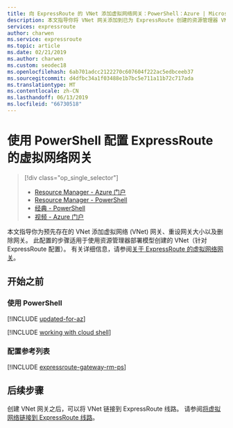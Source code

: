 ```yaml
---
title: 向 ExpressRoute 的 VNet 添加虚拟网络网关：PowerShell：Azure | Microsoft Docs
description: 本文指导你将 VNet 网关添加到已为 ExpressRoute 创建的资源管理器 VNet 中。
services: expressroute
author: charwen
ms.service: expressroute
ms.topic: article
ms.date: 02/21/2019
ms.author: charwen
ms.custom: seodec18
ms.openlocfilehash: 6ab701adcc2122270c607604f222ac5edbceeb37
ms.sourcegitcommit: d4dfbc34a1f03488e1b7bc5e711a11b72c717ada
ms.translationtype: MT
ms.contentlocale: zh-CN
ms.lasthandoff: 06/13/2019
ms.locfileid: "66730518"
---
```

# <a name="configure-a-virtual-network-gateway-for-expressroute-using-powershell"></a>使用 PowerShell 配置 ExpressRoute 的虚拟网络网关
> [!div class="op_single_selector"]
> * [Resource Manager - Azure 门户](expressroute-howto-add-gateway-portal-resource-manager.md)
> * [Resource Manager - PowerShell](expressroute-howto-add-gateway-resource-manager.md)
> * [经典 - PowerShell](expressroute-howto-add-gateway-classic.md)
> * [视频 - Azure 门户](https://azure.microsoft.com/documentation/videos/azure-expressroute-how-to-create-a-vpn-gateway-for-your-virtual-network)
> 
> 

本文指导你为预先存在的 VNet 添加虚拟网络 (VNet) 网关、重设网关大小以及删除网关。 此配置的步骤适用于使用资源管理器部署模型创建的 VNet（针对 ExpressRoute 配置）。 有关详细信息，请参阅[关于 ExpressRoute 的虚拟网络网关](expressroute-about-virtual-network-gateways.md)。

## <a name="before-beginning"></a>开始之前

### <a name="working-with-powershell"></a>使用 PowerShell

[!INCLUDE [updated-for-az](../../includes/updated-for-az.md)]

[!INCLUDE [working with cloud shell](../../includes/expressroute-cloud-shell-powershell-about.md)]

### <a name="configuration-reference-list"></a>配置参考列表

[!INCLUDE [expressroute-gateway-rm-ps](../../includes/expressroute-gateway-rm-ps-include.md)]

## <a name="next-steps"></a>后续步骤
创建 VNet 网关之后，可以将 VNet 链接到 ExpressRoute 线路。 请参阅[将虚拟网络链接到 ExpressRoute 线路](expressroute-howto-linkvnet-arm.md)。
